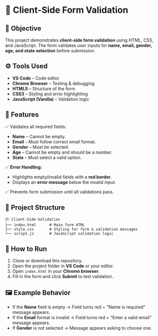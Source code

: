 
# 📝 Client-Side Form Validation

## 📌 Objective

This project demonstrates **client-side form validation** using HTML, CSS, and JavaScript. The form validates user inputs for **name, email, gender, age, and state selection** before submission.

## ⚙️ Tools Used

* **VS Code** – Code editor
* **Chrome Browser** – Testing & debugging
* **HTML5** – Structure of the form
* **CSS3** – Styling and error highlighting
* **JavaScript (Vanilla)** – Validation logic

## 📂 Features

✅ Validates all required fields:

* **Name** – Cannot be empty.
* **Email** – Must follow correct email format.
* **Gender** – Must be selected.
* **Age** – Cannot be empty and should be a number.
* **State** – Must select a valid option.

✅ **Error Handling:**

* Highlights empty/invalid fields with a **red border**.
* Displays an **error message** below the invalid input.

✅ Prevents form submission until all validations pass.

## 📄 Project Structure

```
📦 Client-Side-Validation
├── index.html      # Main form HTML
├── style.css       # Styling for form & validation messages
└── script.js       # JavaScript validation logic
```

## 🚀 How to Run

1. Clone or download this repository.
2. Open the project folder in **VS Code** or your editor.
3. Open `index.html` in your **Chrome browser**.
4. Fill in the form and click **Submit** to test validation.

## 🖼️ Example Behavior

* If the **Name** field is empty → Field turns red + "Name is required" message appears.
* If the **Email** format is invalid → Field turns red + "Enter a valid email" message appears.
* If **Gender** is not selected → Message appears asking to choose one.

